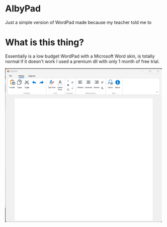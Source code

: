 # AlbyPad
Just a simple version of WordPad made because my teacher told me to <br>

# What is this thing? <br>
Essentially is a low budget WordPad with a Microsoft Word skin, is totally normal if it doesn't work I used a premium dll with only 1 month of free trial.

![Screenshot](screenshot.png)

